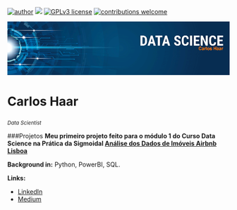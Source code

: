 [![author](https://img.shields.io/badge/author-carloshaar-red.svg)](https://www.linkedin.com/in/carloshaar) [![](https://img.shields.io/badge/python-3.7+-blue.svg)](https://www.python.org/downloads/release/python-365/) [![GPLv3 license](https://img.shields.io/badge/License-GPLv3-blue.svg)](http://perso.crans.org/besson/LICENSE.html) [![contributions welcome](https://img.shields.io/badge/contributions-welcome-brightgreen.svg?style=flat)](https://github.com/carloshaar/)

<p align="center">
  <img src="banner_haar.png" >
</p>

# Carlos Haar
<sub>*Data Scientist* </sub>


###Projetos
**Meu primeiro projeto feito para o módulo 1 do Curso Data Science na Prática da Sigmoidal [Análise dos Dados de Imóveis Airbnb Lisboa](https://github.com/carloshaar/inside_airbnb_lisbon)**

**Background in:** Python, PowerBI, SQL.

**Links:**
* [LinkedIn](https://www.linkedin.com/in/carloshaar)
* [Medium](https://www.medium.com)
